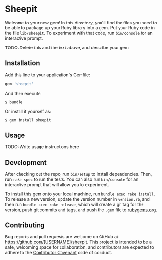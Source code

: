 # Sheepit

Welcome to your new gem! In this directory, you'll find the files you need to be able to package up your Ruby library into a gem. Put your Ruby code in the file `lib/sheepit`. To experiment with that code, run `bin/console` for an interactive prompt.

TODO: Delete this and the text above, and describe your gem

## Installation

Add this line to your application's Gemfile:

```ruby
gem 'sheepit'
```

And then execute:

    $ bundle

Or install it yourself as:

    $ gem install sheepit

## Usage

TODO: Write usage instructions here

## Development

After checking out the repo, run `bin/setup` to install dependencies. Then, run `rake spec` to run the tests. You can also run `bin/console` for an interactive prompt that will allow you to experiment.

To install this gem onto your local machine, run `bundle exec rake install`. To release a new version, update the version number in `version.rb`, and then run `bundle exec rake release`, which will create a git tag for the version, push git commits and tags, and push the `.gem` file to [rubygems.org](https://rubygems.org).

## Contributing

Bug reports and pull requests are welcome on GitHub at https://github.com/[USERNAME]/sheepit. This project is intended to be a safe, welcoming space for collaboration, and contributors are expected to adhere to the [Contributor Covenant](contributor-covenant.org) code of conduct.
